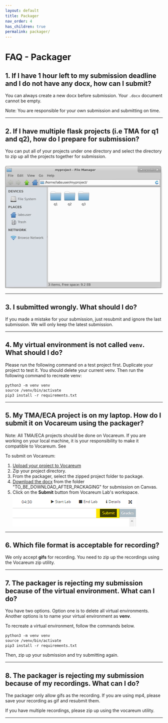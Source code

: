 ```yaml
---
layout: default
title: Packager
nav_order: 4
has_children: true
permalink: packager/
---
```

# FAQ - Packager

## 1. If I have 1 hour left to my submission deadline and I do not have any docx, how can I submit?

You can always create a new docx before submission. Your `.docx` document cannot be empty. 

Note: You are responsible for your own submission and submitting on time.

---

## 2. If I have multiple flask projects (i.e TMA for q1 and q2), how do I prepare for submission?

You can put all of your projects under one directory and select the directory to zip up all the projects together for submission. 

![Multiple projects](images/multiple-qns.png)

---

## 3. I submitted wrongly. What should I do?

If you made a mistake for your submission, just resubmit and ignore the last submission. We will only keep the latest submission. 

---

## 4. My virtual environment is not called `venv`. What should I do?

Please run the following command on a test project first. Duplicate your project to test it. You should delete your current venv. Then run the following command to recreate venv:
```
python3 -m venv venv
source /venv/bin/activate
pip3 install -r requirements.txt
```

---

## 5. My TMA/ECA project is on my laptop. How do I submit it on Vocareum using the packager?

Note: All TMA/ECA projects should be done on Vocareum. If you are working on your local machine, it is your responsibility to make it compatible to Vocareum. See <insert link to state that all work should be done on vocareum>

To submit on Vocareum:
1. [Upload your project to Vocareum](../vocareum/faq.md#3-how-do-i-upload-my-project-to-vocareum)
2. Zip your project directory.
3. From the packager, select the zipped project folder to package.
4. [Download the docx](../vocareum/faq.md#4-how-do-i-download-files-from-vocareum) from the folder "TO_BE_DOWNLOAD_AFTER_PACKAGING" for submission on Canvas.
5. Click on the **Submit** button from Vocareum Lab's workspace.
    ![Submit](images/submit-button.png)

---
  
## 6. Which file format is acceptable for recording?

We only accept **gifs** for recording. You need to zip up the recordings using the Vocareum zip utility.

  
---
  
## 7. The packager is rejecting my submission because of the virtual environment. What can I do? 

You have two options. Option one is to delete all virtual environments. Another options is to name your virtual environment as **venv**. 

To recreate a virtual environment, follow the commands below. 
```
python3 -m venv venv
source /venv/bin/activate
pip3 install -r requirements.txt
```
  
Then, zip up your submission and try submitting again. 
  
---

## 8. The packager is rejecting my submission because of my recordings. What can I do? 
  
The packager only allow gifs as the recording. If you are using mp4, please save your recording as gif and resubmit them.

If you have multiple recordings, please zip up using the vocareum utility. 
  
---